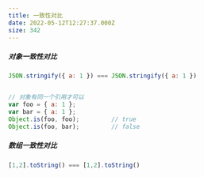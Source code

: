 ```yaml
---
title: 一致性对比
date: 2022-05-12T12:27:37.000Z
size: 342
---
```

##### 对象一致性对比

```javascript
JSON.stringify({ a: 1 }) === JSON.stringify({ a: 1 })


// 对象有同一个引用才可以
var foo = { a: 1 };
var bar = { a: 1 };
Object.is(foo, foo);         // true
Object.is(foo, bar);         // false
```

##### 数组一致性对比

```javascript
[1,2].toString() === [1,2].toString()
```

